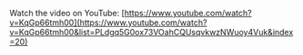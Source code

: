 Watch the video on YouTube: [https://www.youtube.com/watch?v=KqGp66tmh00](https://www.youtube.com/watch?v=KqGp66tmh00&list=PLdgq5G0ox73VOahCQUsqvkwzNWuoy4Vuk&index=20)